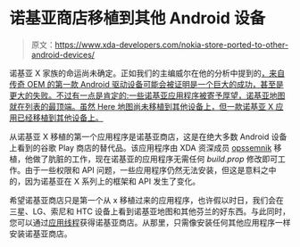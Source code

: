 # 诺基亚商店移植到其他 Android 设备

> 原文：<https://www.xda-developers.com/nokia-store-ported-to-other-android-devices/>

诺基亚 X 家族的命运尚未确定。正如我们的主编威尔在他的分析中提到的[，来自传奇 OEM 的第一款 Android 驱动设备可能会被证明是一个巨大的成功，甚至是更大的失败。不过有一点是肯定的:一些诺基亚应用程序被寄予厚望，诺基亚地图就在列表的最顶端。虽然 Here 地图尚未移植到其他设备上，但一款诺基亚 X 应用已经移植到其他设备上。](http://www.xda-developers.com/android/nokia-x-a-phone-for-nobody/)

从诺基亚 X 移植的第一个应用程序是诺基亚商店，这是在绝大多数 Android 设备上看到的谷歌 Play 商店的替代品。该应用程序由 XDA 资深成员 [opssemnik](http://forum.xda-developers.com/member.php?u=5303660) 移植，他做了肮脏的工作，现在诺基亚的应用程序无需任何 *build.prop* 修改即可工作。由于一些权限和 API 问题，一些应用程序仍然无法安装，但这是意料之中的，因为诺基亚在 X 系列上的框架和 API 发生了变化。

希望诺基亚商店只是第一个从 x 移植过来的应用程序，也许假以时日，我们会在三星、LG、索尼和 HTC 设备上看到诺基亚地图和其他芬兰的好东西。与此同时，您可以通过[应用线程](http://forum.xda-developers.com/showthread.php?t=2664212)获得诺基亚商店。从那里，只需像安装任何其他应用程序一样安装诺基亚商店。